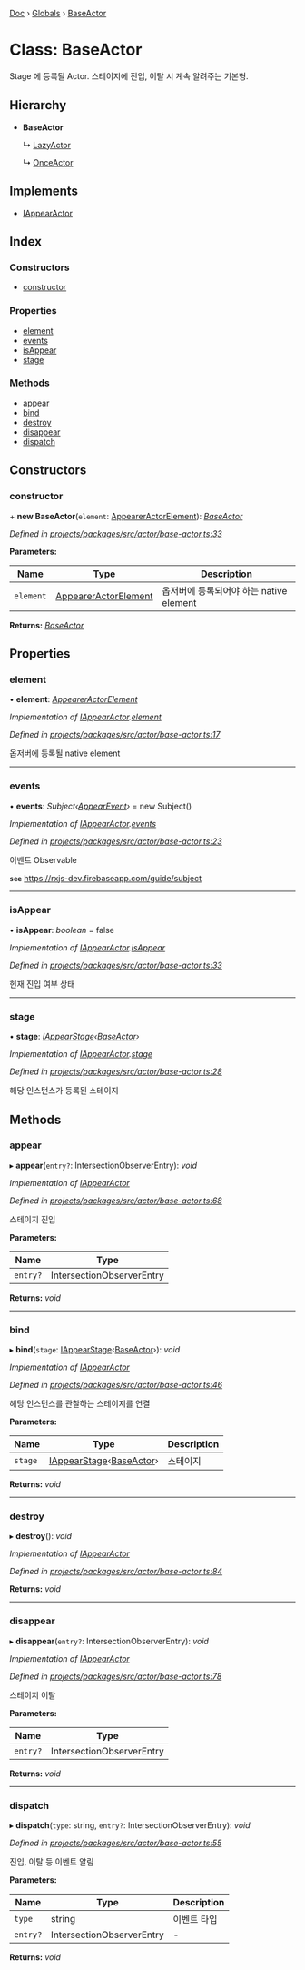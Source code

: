 [Doc](../README.md) › [Globals](../globals.md) › [BaseActor](baseactor.md)

# Class: BaseActor

Stage 에 등록될 Actor.
스테이지에 진입, 이탈 시 계속 알려주는 기본형.

## Hierarchy

* **BaseActor**

  ↳ [LazyActor](lazyactor.md)

  ↳ [OnceActor](onceactor.md)

## Implements

* [IAppearActor](../interfaces/iappearactor.md)

## Index

### Constructors

* [constructor](baseactor.md#constructor)

### Properties

* [element](baseactor.md#element)
* [events](baseactor.md#events)
* [isAppear](baseactor.md#isappear)
* [stage](baseactor.md#stage)

### Methods

* [appear](baseactor.md#appear)
* [bind](baseactor.md#bind)
* [destroy](baseactor.md#destroy)
* [disappear](baseactor.md#disappear)
* [dispatch](baseactor.md#dispatch)

## Constructors

###  constructor

\+ **new BaseActor**(`element`: [AppearerActorElement](../globals.md#appeareractorelement)): *[BaseActor](baseactor.md)*

*Defined in [projects/packages/src/actor/base-actor.ts:33](https://github.com/molgga/jood-appearer/blob/4c4cb79/projects/packages/src/actor/base-actor.ts#L33)*

**Parameters:**

Name | Type | Description |
------ | ------ | ------ |
`element` | [AppearerActorElement](../globals.md#appeareractorelement) | 옵저버에 등록되어야 하는 native element  |

**Returns:** *[BaseActor](baseactor.md)*

## Properties

###  element

• **element**: *[AppearerActorElement](../globals.md#appeareractorelement)*

*Implementation of [IAppearActor](../interfaces/iappearactor.md).[element](../interfaces/iappearactor.md#element)*

*Defined in [projects/packages/src/actor/base-actor.ts:17](https://github.com/molgga/jood-appearer/blob/4c4cb79/projects/packages/src/actor/base-actor.ts#L17)*

옵저버에 등록될 native element

___

###  events

• **events**: *Subject‹[AppearEvent](appearevent.md)›* = new Subject<AppearEvent>()

*Implementation of [IAppearActor](../interfaces/iappearactor.md).[events](../interfaces/iappearactor.md#events)*

*Defined in [projects/packages/src/actor/base-actor.ts:23](https://github.com/molgga/jood-appearer/blob/4c4cb79/projects/packages/src/actor/base-actor.ts#L23)*

이벤트 Observable

**`see`** https://rxjs-dev.firebaseapp.com/guide/subject

___

###  isAppear

• **isAppear**: *boolean* = false

*Implementation of [IAppearActor](../interfaces/iappearactor.md).[isAppear](../interfaces/iappearactor.md#isappear)*

*Defined in [projects/packages/src/actor/base-actor.ts:33](https://github.com/molgga/jood-appearer/blob/4c4cb79/projects/packages/src/actor/base-actor.ts#L33)*

현재 진입 여부 상태

___

###  stage

• **stage**: *[IAppearStage](../interfaces/iappearstage.md)‹[BaseActor](baseactor.md)›*

*Implementation of [IAppearActor](../interfaces/iappearactor.md).[stage](../interfaces/iappearactor.md#stage)*

*Defined in [projects/packages/src/actor/base-actor.ts:28](https://github.com/molgga/jood-appearer/blob/4c4cb79/projects/packages/src/actor/base-actor.ts#L28)*

해당 인스턴스가 등록된 스테이지

## Methods

###  appear

▸ **appear**(`entry?`: IntersectionObserverEntry): *void*

*Implementation of [IAppearActor](../interfaces/iappearactor.md)*

*Defined in [projects/packages/src/actor/base-actor.ts:68](https://github.com/molgga/jood-appearer/blob/4c4cb79/projects/packages/src/actor/base-actor.ts#L68)*

스테이지 진입

**Parameters:**

Name | Type |
------ | ------ |
`entry?` | IntersectionObserverEntry |

**Returns:** *void*

___

###  bind

▸ **bind**(`stage`: [IAppearStage](../interfaces/iappearstage.md)‹[BaseActor](baseactor.md)›): *void*

*Implementation of [IAppearActor](../interfaces/iappearactor.md)*

*Defined in [projects/packages/src/actor/base-actor.ts:46](https://github.com/molgga/jood-appearer/blob/4c4cb79/projects/packages/src/actor/base-actor.ts#L46)*

해당 인스턴스를 관찰하는 스테이지를 연결

**Parameters:**

Name | Type | Description |
------ | ------ | ------ |
`stage` | [IAppearStage](../interfaces/iappearstage.md)‹[BaseActor](baseactor.md)› | 스테이지  |

**Returns:** *void*

___

###  destroy

▸ **destroy**(): *void*

*Implementation of [IAppearActor](../interfaces/iappearactor.md)*

*Defined in [projects/packages/src/actor/base-actor.ts:84](https://github.com/molgga/jood-appearer/blob/4c4cb79/projects/packages/src/actor/base-actor.ts#L84)*

**Returns:** *void*

___

###  disappear

▸ **disappear**(`entry?`: IntersectionObserverEntry): *void*

*Implementation of [IAppearActor](../interfaces/iappearactor.md)*

*Defined in [projects/packages/src/actor/base-actor.ts:78](https://github.com/molgga/jood-appearer/blob/4c4cb79/projects/packages/src/actor/base-actor.ts#L78)*

스테이지 이탈

**Parameters:**

Name | Type |
------ | ------ |
`entry?` | IntersectionObserverEntry |

**Returns:** *void*

___

###  dispatch

▸ **dispatch**(`type`: string, `entry?`: IntersectionObserverEntry): *void*

*Defined in [projects/packages/src/actor/base-actor.ts:55](https://github.com/molgga/jood-appearer/blob/4c4cb79/projects/packages/src/actor/base-actor.ts#L55)*

진입, 이탈 등 이벤트 알림

**Parameters:**

Name | Type | Description |
------ | ------ | ------ |
`type` | string | 이벤트 타입 |
`entry?` | IntersectionObserverEntry | - |

**Returns:** *void*

